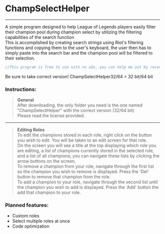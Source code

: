 # ChampSelectHelper
--------
A simple program designed to help League of Legends players easily filter their champion pool during champion select by utilizing the filtering capabilities of the search function  
This is accomplished by creating search strings using Riot's filtering functions and copying them to the user's keyboard,
the user then has to simply paste into the search bar and the champion pool will be filtered to their selection.  
```java
//This program is free to use with no ads, you can help me out by recommending this to your friends!
```
Be sure to take correct version! ChampSelectHelper32/64 = 32 bit/64 bit

### Instructions:  
  
>**General**  
After downloading, the only folder you need is the one named "ChampSelectHelper" with the correct version (32/64 bit)  
Please read the license provided.  
  
---
  
>**Editing Roles**  
To edit the champions stored in each role, right click on the button you wish to edit. You will be taken to an
edit screen for that role.  
On the screen you will see a title at the top displaying which role you are editing, a list of champions currently 
stored in the selected role, and a list of all champions; you can navigate these lists by clicking the arrow buttons on the screen.  
To remove a champion from your role, navigate through the first list so the champion you wish to remove is displayed. Press the 'Del' 
button to remove that champion from the role.  
To add a champion to your role, navigate through the second list until the champion you wish to add is displayed. 
Press the 'Add' button the add that champion to your role.



### Planned features:


* Custom roles
* Select multiple roles at once
* Code optimization